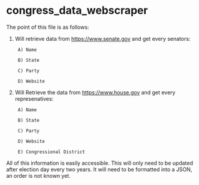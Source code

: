 # congress_data_webscraper

The point of this file is as follows:
1. Will retrieve data from https://www.senate.gov and get every senators:

        A) Name

        B) State

        C) Party

        D) Website


2. Will Retrieve the data from https://www.house.gov and get every represenatives:

        A) Name

        B) State

        C) Party

        D) Website
 
        E) Congressional District


All of this information is easily accessible. This will only need to be updated after election day every two years.
It will need to be formatted into a JSON, an order is not known yet.
